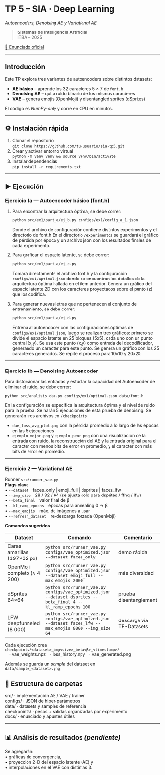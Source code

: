 # TP 5 – SIA · Deep Learning  
*Autoencoders, Denoising AE y Variational AE*

> **Sistemas de Inteligencia Artificial**  
> ITBA – 2025  

[📑 Enunciado oficial](docs/sia-tp5.pdf)

---

## Introducción

Este TP explora tres variantes de autoencoders sobre distintos datasets:

* **AE básico** – aprende los 32 caracteres 5 × 7 de `font.h`  
* **Denoising AE** – quita ruido binario de los mismos caracteres  
* **VAE** – genera emojis (OpenMoji) y disentangled sprites (dSprites)

El código es *NumPy-only* y corre en CPU en minutos.

---

## ⚙️ Instalación rápida

1. Clonar el repositorio  
   ```git clone https://github.com/tu-usuario/sia-tp5.git```
2. Crear y activar entorno virtual  
   ```python -m venv venv && source venv/bin/activate```
3. Instalar dependencias  
   ```pip install -r requirements.txt```

---

## ▶️ Ejecución

### Ejercicio 1a — Autoencoder básico (font.h)
1. Para encontrar la arquitectura óptima, se debe correr:
   ```bash
   python src/ex1/part_a/ej_b.py configs/ex1/config_a_1.json
   ```
   Donde el archivo de configuración contiene distintos experimentos y el directorio de font.h
   En el directorio `/experimentos` se guardará el gráfico de pérdida por época y un archivo json con los resultados finales de cada experimento.

2. Para graficar el espacio latente, se debe correr:
   ```bash 
   python src/ex1/part_a/ej_c.py
   ```
   Tomará directamente el archivo font.h y la configuración `configs/ex1/optimal.json` donde se encuentran los detalles de la arquitectura óptima hallada en el item anterior.
   Genera un gráfico del espacio latente 2D con los caracteres proyectados sobre el punto (z) que los codifica.

3. Para generar nuevas letras que no pertenecen al conjunto de entrenamiento, se debe correr:
   ```bash
   python src/ex1/part_a/ej_d.py
   ```
   Entrena al autoencoder con las configuraciones óptimas de `configs/ex1/optimal.json`, luego se realizan tres gráficos: primero se divide el espacio latente en 25 bloques (5x5), cada uno con un punto central (x,y). Se usa este punto (x,y) como entrada del decodificador, generando un caracter para este punto. Se genera un gráfico con los 25 caracteres generados. Se repite el proceso para 10x10 y 20x20.

---

### Ejercicio 1b — Denoising Autoencoder
Para distorsionar las entradas y estudiar la capacidad del Autoencoder de eliminar el ruido, se debe correr:
```bash
python src/analisis_dae.py configs/ex1/optimal.json data/font.h
```
En la configuración se especifica la arquitectura óptima y el nivel de ruido para la prueba.
Se harán 5 ejecuciones de esta prueba de denoising.
Se generarán tres archivos en `/checkpoints`
* `dae_loss_avg_plot.png` con la pérdida promedio a lo largo de las épocas en las 5 ejecuciones
* `ejemplo_mejor.png` y `ejemplo_peor.png` con una visualización de la entrada con ruido, la reconstrucción del AE y la entrada original para el caracter con menos bits de error en promedio, y el caracter con más bits de error en promedio.

---

### Ejercicio 2 — Variational AE

Runner  `src/runner_vae.py`  
**Flags clave**  
• `--dataset` faces_only | emoji_full | dsprites | faces_lfw  
• `--img_size` 28 / 32 / 64 (se ajusta solo para dsprites / ffhq / lfw)  
• `--beta_final` valor final de β  
• `--kl_ramp_epochs` épocas para annealing 0 → β  
• `--max_emojis` máx. de imágenes a usar  
• `--refresh_dataset` re-descarga forzada (OpenMoji)

**Comandos sugeridos**

| Dataset | Comando | Comentario |
|---------|---------|------------|
| Caras amarillas (197×32 px) | ```python src/runner_vae.py configs/vae_optimized.json --dataset faces_only``` | demo rápida |
| OpenMoji completo (≈ 4 200) | ```python src/runner_vae.py configs/vae_optimized.json --dataset emoji_full --max_emojis 2000``` | más diversidad |
| dSprites 64×64 | ```python src/runner_vae.py configs/vae_optimized.json --dataset dsprites --beta_final 4 --kl_ramp_epochs 100``` | prueba disentanglement |
| LFW deepfunneled (8 000) | ```python src/runner_vae.py configs/vae_optimized.json --dataset faces_lfw --max_emojis 8000 --img_size 64``` | descarga via TF-Datasets |

Cada ejecución crea  
`checkpoints/<dataset>_img<size>_beta<β>_<timestamp>/`  
 · vae_weights.npz · loss_history.npy · vae_generated.png  

Además se guarda un *sample* del dataset en  
`data/sample_<dataset>.png`

## 📁 Estructura de carpetas

src/              · implementación AE / VAE / trainer  
configs/          · JSON de hiper-parámetros  
data/             · datasets y samples de referencia  
checkpoints/      · pesos + salidas organizadas por experimento  
docs/             · enunciado y apuntes útiles  

---

## 📊 Análisis de resultados  *(pendiente)*

Se agregarán:  
• gráficas de convergencia,  
• proyección 2-D del espacio latente (AE) y  
• interpolaciones en el VAE con distintas β.